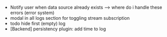 - Notify user when data source already exists --> where do i handle these errors (error system)
- modal in all logs section for toggling stream subscription
- todo hide first (empty) log
- [Backend] persistency plugin: add time to log
